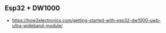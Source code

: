 
## Esp32 + DW1000
* https://how2electronics.com/getting-started-with-esp32-dw1000-uwb-ultra-wideband-module/


